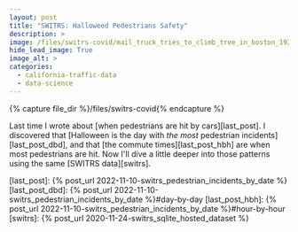 ```yaml
---
layout: post
title: "SWITRS: Halloweed Pedestrians Safety"
description: >
image: /files/switrs-covid/mail_truck_tries_to_climb_tree_in_boston_1927.jpg
hide_lead_image: True
image_alt: >
categories: 
  - california-traffic-data 
  - data-science
---
```


{% capture file_dir %}/files/switrs-covid{% endcapture %}

Last time I wrote about [when pedestrians are hit by cars][last_post]. I
discovered that [Halloween is the day with _the most_ pedestrian
incidents][last_post_dbd], and that [the commute times][last_post_hbh] are
when most pedestrians are hit. Now I'll dive a little deeper into those
patterns using the same [SWITRS data][switrs].

[last_post]: {% post_url 2022-11-10-switrs_pedestrian_incidents_by_date %}
[last_post_dbd]: {% post_url 2022-11-10-switrs_pedestrian_incidents_by_date %}#day-by-day
[last_post_hbh]: {% post_url 2022-11-10-switrs_pedestrian_incidents_by_date %}#hour-by-hour
[switrs]: {% post_url 2020-11-24-switrs_sqlite_hosted_dataset %}

